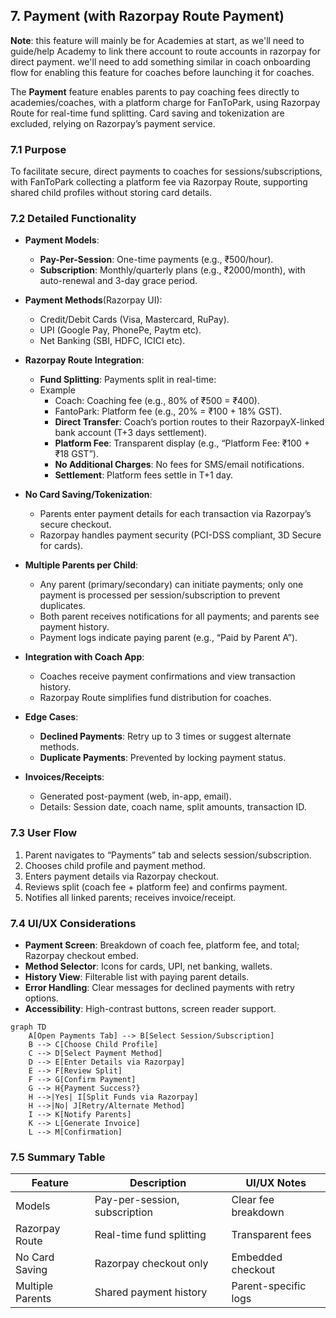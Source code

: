 
## 7. Payment (with Razorpay Route Payment) 
**Note**: this feature will mainly be for Academies at start, as we'll need to guide/help Academy to link there account to route accounts in razorpay for direct payment. we'll need to add something similar in coach onboarding flow for enabling this feature for coaches before launching it for coaches.

The **Payment** feature enables parents to pay coaching fees directly to academies/coaches, with a platform charge for FanToPark, using Razorpay Route for real-time fund splitting. Card saving and tokenization are excluded, relying on Razorpay’s payment service.

### 7.1 Purpose
To facilitate secure, direct payments to coaches for sessions/subscriptions, with FanToPark collecting a platform fee via Razorpay Route, supporting shared child profiles without storing card details.


### 7.2 Detailed Functionality
- **Payment Models**:
    - **Pay-Per-Session**: One-time payments (e.g., ₹500/hour).
    - **Subscription**: Monthly/quarterly plans (e.g., ₹2000/month), with auto-renewal and 3-day grace period.
- **Payment Methods**(Razorpay UI):
    - Credit/Debit Cards (Visa, Mastercard, RuPay).
    - UPI (Google Pay, PhonePe, Paytm etc).
    - Net Banking (SBI, HDFC, ICICI etc).

- **Razorpay Route Integration**:
    - **Fund Splitting**: Payments split in real-time:
    - Example
        - Coach: Coaching fee (e.g., 80% of ₹500 = ₹400).
        - FantoPark: Platform fee (e.g., 20% = ₹100 + 18% GST).
        - **Direct Transfer**: Coach’s portion routes to their RazorpayX-linked bank account (T+3 days settlement).
        - **Platform Fee**: Transparent display (e.g., “Platform Fee: ₹100 + ₹18 GST”).
        - **No Additional Charges**: No fees for SMS/email notifications.
        - **Settlement**: Platform fees settle in T+1 day.

- **No Card Saving/Tokenization**:
    - Parents enter payment details for each transaction via Razorpay’s secure checkout.
    - Razorpay handles payment security (PCI-DSS compliant, 3D Secure for cards).

- **Multiple Parents per Child**:
    - Any parent (primary/secondary) can initiate payments; only one payment is processed per session/subscription to prevent duplicates.
    - Both parent receives notifications for all payments; and parents see payment history.
    - Payment logs indicate paying parent (e.g., “Paid by Parent A”).

- **Integration with Coach App**:
    - Coaches receive payment confirmations and view transaction history.
    - Razorpay Route simplifies fund distribution for coaches.

- **Edge Cases**:
    - **Declined Payments**: Retry up to 3 times or suggest alternate methods.
    - **Duplicate Payments**: Prevented by locking payment status.

- **Invoices/Receipts**:
    - Generated post-payment (web, in-app, email).
    - Details: Session date, coach name, split amounts, transaction ID.

### 7.3 User Flow
1. Parent navigates to “Payments” tab and selects session/subscription.
2. Chooses child profile and payment method.
3. Enters payment details via Razorpay checkout.
4. Reviews split (coach fee + platform fee) and confirms payment.
5. Notifies all linked parents; receives invoice/receipt.

### 7.4 UI/UX Considerations
- **Payment Screen**: Breakdown of coach fee, platform fee, and total; Razorpay checkout embed.
- **Method Selector**: Icons for cards, UPI, net banking, wallets.
- **History View**: Filterable list with paying parent details.
- **Error Handling**: Clear messages for declined payments with retry options.
- **Accessibility**: High-contrast buttons, screen reader support.


```mermaid
graph TD
    A[Open Payments Tab] --> B[Select Session/Subscription]
    B --> C[Choose Child Profile]
    C --> D[Select Payment Method]
    D --> E[Enter Details via Razorpay]
    E --> F[Review Split]
    F --> G[Confirm Payment]
    G --> H{Payment Success?}
    H -->|Yes| I[Split Funds via Razorpay]
    H -->|No| J[Retry/Alternate Method]
    I --> K[Notify Parents]
    K --> L[Generate Invoice]
    L --> M[Confirmation]
```

### 7.5 Summary Table

| Feature | Description |  UI/UX Notes |
|---------|-------------|---------------------|
| Models | Pay-per-session, subscription | Clear fee breakdown |
| Razorpay Route | Real-time fund splitting | Transparent fees |
| No Card Saving | Razorpay checkout only | Embedded checkout |
| Multiple Parents | Shared payment history | Parent-specific logs |

